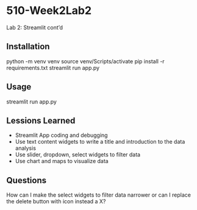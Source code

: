 # 510-Week2Lab2
Lab 2: Streamlit cont’d

## Installation
python -m venv venv
source venv/Scripts/activate
pip install -r requirements.txt
streamlit run app.py

## Usage
streamlit run app.py

## Lessions Learned
- Streamlit App coding and debugging
- Use text content widgets to write a title and introduction to the data analysis
- Use slider, dropdown, select widgets to filter data
- Use chart and maps to visualize data

## Questions
How can I make the select widgets to filter data narrower or can I replace the delete button with icon instead a X?